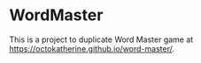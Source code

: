 # WordMaster

This is a project to duplicate Word Master game at https://octokatherine.github.io/word-master/.
